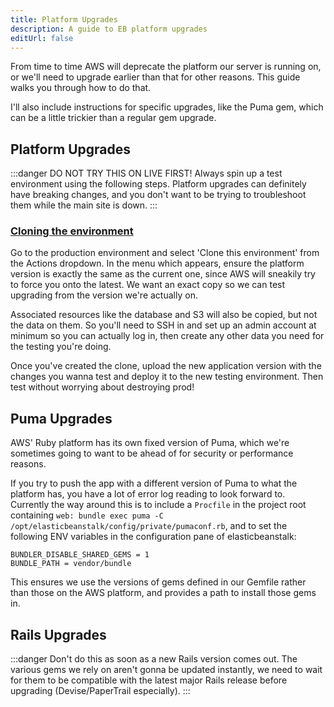 ```yaml
---
title: Platform Upgrades
description: A guide to EB platform upgrades
editUrl: false
---
```


From time to time AWS will deprecate the platform our server is running on, or we'll need to upgrade earlier than that for other reasons. This guide walks you through how to do that.

I'll also include instructions for specific upgrades, like the Puma gem, which can be a little trickier than a regular gem upgrade.

## Platform Upgrades

:::danger
DO NOT TRY THIS ON LIVE FIRST! Always spin up a test environment using the following steps. Platform upgrades can definitely have breaking changes, and you don't want to be trying to troubleshoot them while the main site is down.
:::

### [Cloning the environment](https://docs.aws.amazon.com/elasticbeanstalk/latest/dg/using-features.managing.clone.html)

Go to the production environment and select 'Clone this environment' from the Actions dropdown. In the menu which appears, ensure the platform version is exactly the same as the current one, since AWS will sneakily try to force you onto the latest. We want an exact copy so we can test upgrading from the version we're actually on.

Associated resources like the database and S3 will also be copied, but not the data on them. So you'll need to SSH in and set up an admin account at minimum so you can actually log in, then create any other data you need for the testing you're doing.

Once you've created the clone, upload the new application version with the changes you wanna test and deploy it to the new testing environment. Then test without worrying about destroying prod!

## Puma Upgrades

AWS' Ruby platform has its own fixed version of Puma, which we're sometimes going to want to be ahead of for security or performance reasons.

If you try to push the app with a different version of Puma to what the platform has, you have a lot of error log reading to look forward to. Currently the way around this is to include a `Procfile` in the project root containing `web: bundle exec puma -C /opt/elasticbeanstalk/config/private/pumaconf.rb`, and to set the following ENV variables in the configuration pane of elasticbeanstalk:

```
BUNDLER_DISABLE_SHARED_GEMS = 1
BUNDLE_PATH = vendor/bundle
```

This ensures we use the versions of gems defined in our Gemfile rather than those on the AWS platform, and provides a path to install those gems in.

## Rails Upgrades

:::danger
Don't do this as soon as a new Rails version comes out. The various gems we rely on aren't gonna be updated instantly, we need to wait for them to be compatible with the latest major Rails release before upgrading (Devise/PaperTrail especially).
:::
